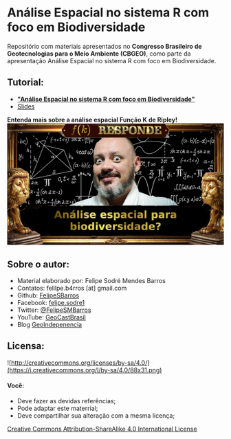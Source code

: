 # Análise Espacial no sistema R com foco em Biodiversidade  

Repositório com materiais apresentados no **Congresso Brasileiro de Geotecnologias para o Meio Ambiente (CBGEO)**, como parte da apresentação Análise Espacial no sistema R com foco em Biodiversidade.

## Tutorial:
* **["Análise Espacial no sistema R com foco em Biodiversidade"](https://felipesbarros.github.io/CongressoGeoBiodiversidadeI/AnaliseEspacialBiodiversidade.html)**  
* [Slides](https://felipesbarros.github.io/CongressoGeoBiodiversidadeI/CBGEO_AnaliseEspacialBiodiversidade_FelipeBarros_24_07.pdf)  

**Entenda mais sobre a análise espacial Função K de Ripley!**
![](img/FuncaodeK.png)
## Sobre o autor:  

* Material elaborado por: Felipe Sodré Mendes Barros
* Contatos: felilpe.b4rros [at] gmail.com  
* Github: [FelipeSBarros](https://github.com/FelipeSBarros/)
* Facebook: [felipe.sodre1](https://www.facebook.com/felipe.sodre1)  
* Twitter: [@FelipeSMBarros](https://twitter.com/FelipeSMBarros)  
* YouTube: [GeoCastBrasil](https://www.youtube.com/channel/UCLAeX4dyujMoy4xqHvxSDpQ)  
* Blog [GeoIndepenencia](https://geoind.wordpress.com/)  

## Licensa:
![http://creativecommons.org/licenses/by-sa/4.0/](https://i.creativecommons.org/l/by-sa/4.0/88x31.png)  

#### Você:  

* Deve fazer as devidas referências;  
* Pode adaptar este materrial;  
* Deve compartilhar sua alteração com a mesma licença;  

[Creative Commons Attribution-ShareAlike 4.0 International License](http://creativecommons.org/licenses/by-sa/4.0/)
